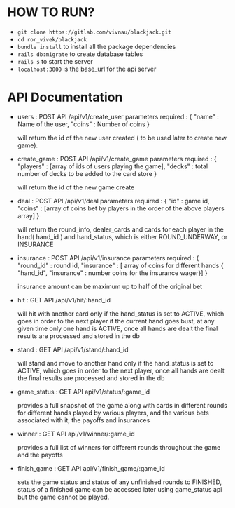 # HOW TO RUN?

* `git clone https://gitlab.com/vivnau/blackjack.git`
* `cd ror_vivek/blackjack`
* `bundle install` to install all the package dependencies
* `rails db:migrate` to create database tables
* `rails s` to start the server
* `localhost:3000` is the base_url for the api server

# API Documentation

* users : POST API /api/v1/create_user
  parameters required : {
    "name" : Name of the user,
    "coins" : Number of coins
  }

  will return the id of the new user created ( to be used later to create new game).

* create_game : POST API /api/v1/create_game
  parameters required : {
    "players" : [array of ids of users playing the game],
    "decks" : total number of decks to be added to the card store
  }

  will return the id of the new game create

* deal : POST API /api/v1/deal
  parameters required : {
    "id" : game id,
    "coins" : [array of coins bet by players in the order of the above players array]
  }

  will return the round_info, dealer_cards and cards for each player in the hand( hand_id ) and hand_status, which is either ROUND_UNDERWAY, or INSURANCE

* insurance : POST API /api/v1/insurance
  parameters required : {
    "round_id" : round id,
    "insurance" : [ array of coins for different hands { "hand_id", "insurance" : number coins for the insurance wager}]
  }

  insurance amount can be maximum up to half of the original bet

* hit : GET API /api/v1/hit/:hand_id

  will hit with another card only if the hand_status is set to ACTIVE, which goes in order to the next player if the current hand goes bust, at any given time only one hand is ACTIVE, once all hands are dealt the final results are processed and stored in the db

* stand : GET API /api/v1/stand/:hand_id

  will stand and move to another hand only if the hand_status is set to ACTIVE, which goes in order to the next player, once all hands are dealt the final results are processed and stored in the db

* game_status : GET API api/v1/status/:game_id

  provides a full snapshot of the game along with cards in different rounds for different hands played by various players, and the various bets associated with it, the payoffs and insurances

* winner : GET API api/v1/winner/:game_id

  provides a full list of winners for different rounds throughout the game and the payoffs

* finish_game : GET API api/v1/finish_game/:game_id

  sets the game status and status of any unfinished rounds to FINISHED, status of a finished game can be accessed later using game_status api but the game cannot be played.
